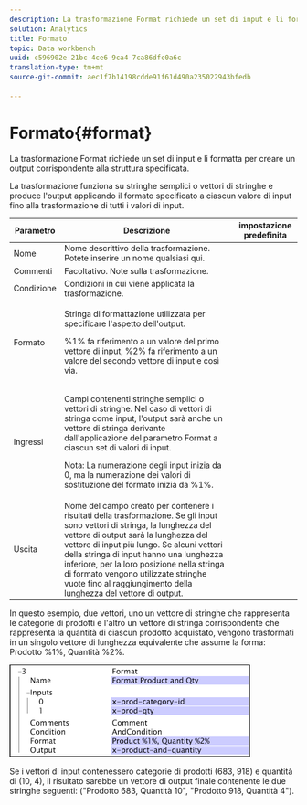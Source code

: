```yaml
---
description: La trasformazione Format richiede un set di input e li formatta per creare un output corrispondente alla struttura specificata.
solution: Analytics
title: Formato
topic: Data workbench
uuid: c596902e-21bc-4ce6-9ca4-7ca86dfc0a6c
translation-type: tm+mt
source-git-commit: aec1f7b14198cdde91f61d490a235022943bfedb

---
```



# Formato{#format}

La trasformazione Format richiede un set di input e li formatta per creare un output corrispondente alla struttura specificata.

La trasformazione funziona su stringhe semplici o vettori di stringhe e produce l&#39;output applicando il formato specificato a ciascun valore di input fino alla trasformazione di tutti i valori di input.

<table id="table_3953C993167248AA9A47964A51C4AB5D"> 
 <thead> 
  <tr> 
   <th colname="col1" class="entry"> Parametro </th> 
   <th colname="col2" class="entry"> Descrizione </th> 
   <th colname="col3" class="entry"> impostazione predefinita </th> 
  </tr> 
 </thead>
 <tbody> 
  <tr> 
   <td colname="col1"> Nome </td> 
   <td colname="col2"> Nome descrittivo della trasformazione. Potete inserire un nome qualsiasi qui. </td> 
   <td colname="col3"></td> 
  </tr> 
  <tr> 
   <td colname="col1"> Commenti </td> 
   <td colname="col2"> Facoltativo. Note sulla trasformazione. </td> 
   <td colname="col3"></td> 
  </tr> 
  <tr> 
   <td colname="col1"> Condizione </td> 
   <td colname="col2"> Condizioni in cui viene applicata la trasformazione. </td> 
   <td colname="col3"></td> 
  </tr> 
  <tr> 
   <td colname="col1"> Formato </td> 
   <td colname="col2"> <p>Stringa di formattazione utilizzata per specificare l'aspetto dell'output. </p> <p> %1% fa riferimento a un valore del primo vettore di input, %2% fa riferimento a un valore del secondo vettore di input e così via. </p> </td> 
   <td colname="col3"></td> 
  </tr> 
  <tr> 
   <td colname="col1"> Ingressi </td> 
   <td colname="col2"> <p>Campi contenenti stringhe semplici o vettori di stringhe. Nel caso di vettori di stringa come input, l'output sarà anche un vettore di stringa derivante dall'applicazione del parametro <span class="wintitle"> Format</span> a ciascun set di valori di input. </p> <p> <p>Nota:  La numerazione degli input inizia da 0, ma la numerazione dei valori di sostituzione del formato inizia da %1%. </p> </p> </td> 
   <td colname="col3"></td> 
  </tr> 
  <tr> 
   <td colname="col1"> Uscita </td> 
   <td colname="col2"> Nome del campo creato per contenere i risultati della trasformazione. Se gli input sono vettori di stringa, la lunghezza del vettore di output sarà la lunghezza del vettore di input più lungo. Se alcuni vettori della stringa di input hanno una lunghezza inferiore, per la loro posizione nella stringa di formato vengono utilizzate stringhe vuote fino al raggiungimento della lunghezza del vettore di output. </td> 
   <td colname="col3"></td> 
  </tr> 
 </tbody> 
</table>

In questo esempio, due vettori, uno un vettore di stringhe che rappresenta le categorie di prodotti e l&#39;altro un vettore di stringa corrispondente che rappresenta la quantità di ciascun prodotto acquistato, vengono trasformati in un singolo vettore di lunghezza equivalente che assume la forma: Prodotto %1%, Quantità %2%.

![](assets/cfg_TransformationType_Format.png)

Se i vettori di input contenessero categorie di prodotti (683, 918) e quantità di (10, 4), il risultato sarebbe un vettore di output finale contenente le due stringhe seguenti: (&quot;Prodotto 683, Quantità 10&quot;, &quot;Prodotto 918, Quantità 4&quot;).
